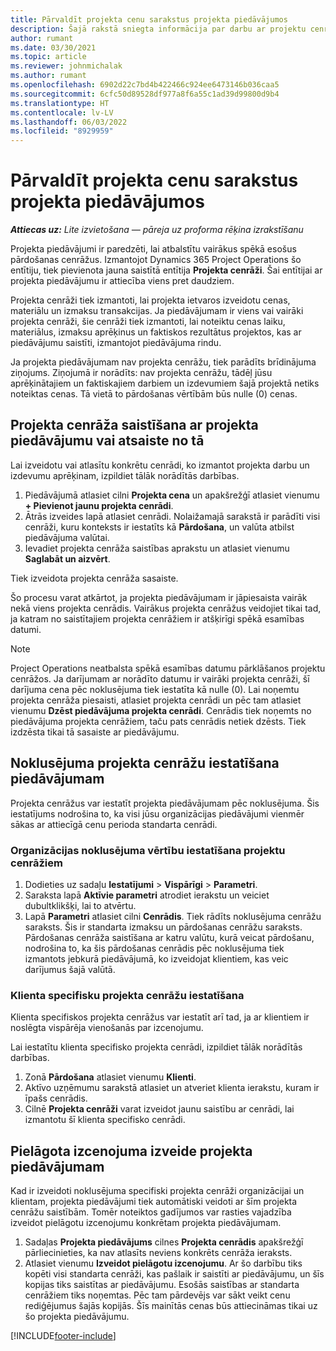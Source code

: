 ```yaml
---
title: Pārvaldīt projekta cenu sarakstus projekta piedāvājumos
description: Šajā rakstā sniegta informācija par darbu ar projektu cenrāžiem piedāvājumos.
author: rumant
ms.date: 03/30/2021
ms.topic: article
ms.reviewer: johnmichalak
ms.author: rumant
ms.openlocfilehash: 6902d22c7bd4b422466c924ee6473146b036caa5
ms.sourcegitcommit: 6cfc50d89528df977a8f6a55c1ad39d99800d9b4
ms.translationtype: HT
ms.contentlocale: lv-LV
ms.lasthandoff: 06/03/2022
ms.locfileid: "8929959"
---
```

# <a name="manage-project-price-lists-on-project-quotes"></a>Pārvaldīt projekta cenu sarakstus projekta piedāvājumos 

_**Attiecas uz:** Lite izvietošana — pāreja uz proforma rēķina izrakstīšanu_

Projekta piedāvājumi ir paredzēti, lai atbalstītu vairākus spēkā esošus pārdošanas cenrāžus. Izmantojot Dynamics 365 Project Operations šo entītiju, tiek pievienota jauna saistītā entītija **Projekta cenrāži**. Šai entītijai ar projekta piedāvājumu ir attiecība viens pret daudziem.

Projekta cenrāži tiek izmantoti, lai projekta ietvaros izveidotu cenas, materiālu un izmaksu transakcijas. Ja piedāvājumam ir viens vai vairāki projekta cenrāži, šie cenrāži tiek izmantoti, lai noteiktu cenas laiku, materiālus, izmaksu aprēķinus un faktiskos rezultātus projektos, kas ar piedāvājumu saistīti, izmantojot piedāvājuma rindu.

Ja projekta piedāvājumam nav projekta cenrāžu, tiek parādīts brīdinājuma ziņojums. Ziņojumā ir norādīts: nav projekta cenrāžu, tādēļ jūsu aprēķinātajiem un faktiskajiem darbiem un izdevumiem šajā projektā netiks noteiktas cenas. Tā vietā to pārdošanas vērtībām būs nulle (0) cenas.

## <a name="associate-or-disassociate-a-project-price-list-on-a-project-quote"></a>Projekta cenrāža saistīšana ar projekta piedāvājumu vai atsaiste no tā

Lai izveidotu vai atlasītu konkrētu cenrādi, ko izmantot projekta darbu un izdevumu aprēķinam, izpildiet tālāk norādītās darbības.

1. Piedāvājumā atlasiet cilni **Projekta cena** un apakšrežģī atlasiet vienumu **+ Pievienot jaunu projekta cenrādi**.
2. Ātrās izveides lapā atlasiet cenrādi. Nolaižamajā sarakstā ir parādīti visi cenrāži, kuru konteksts ir iestatīts kā **Pārdošana**, un valūta atbilst piedāvājuma valūtai.
4. Ievadiet projekta cenrāža saistības aprakstu un atlasiet vienumu **Saglabāt un aizvērt**.

Tiek izveidota projekta cenrāža sasaiste.

Šo procesu varat atkārtot, ja projekta piedāvājumam ir jāpiesaista vairāk nekā viens projekta cenrādis. Vairākus projekta cenrāžus veidojiet tikai tad, ja katram no saistītajiem projekta cenrāžiem ir atšķirīgi spēkā esamības datumi.

> [!NOTE]
> Project Operations neatbalsta spēkā esamības datumu pārklāšanos projektu cenrāžos. Ja darījumam ar norādīto datumu ir vairāki projekta cenrāži, šī darījuma cena pēc noklusējuma tiek iestatīta kā nulle (0).
Lai noņemtu projekta cenrāža piesaisti, atlasiet projekta cenrādi un pēc tam atlasiet vienumu **Dzēst piedāvājuma projekta cenrādi**. Cenrādis tiek noņemts no piedāvājuma projekta cenrāžiem, taču pats cenrādis netiek dzēsts. Tiek izdzēsta tikai tā sasaiste ar piedāvājumu.

## <a name="set-up-default-project-price-lists-on-a-quote"></a>Noklusējuma projekta cenrāžu iestatīšana piedāvājumam

Projekta cenrāžus var iestatīt projekta piedāvājumam pēc noklusējuma. Šis iestatījums nodrošina to, ka visi jūsu organizācijas piedāvājumi vienmēr sākas ar attiecīgā cenu perioda standarta cenrādi.

### <a name="set-up-organizational-default-for-project-price-lists"></a>Organizācijas noklusējuma vērtību iestatīšana projektu cenrāžiem

1. Dodieties uz sadaļu **Iestatījumi** > **Vispārīgi** > **Parametri**.
2. Saraksta lapā **Aktīvie parametri** atrodiet ierakstu un veiciet dubultklikšķi, lai to atvērtu. 
3. Lapā **Parametri** atlasiet cilni **Cenrādis**. Tiek rādīts noklusējuma cenrāžu saraksts. Šis ir standarta izmaksu un pārdošanas cenrāžu saraksts. Pārdošanas cenrāža saistīšana ar katru valūtu, kurā veicat pārdošanu, nodrošina to, ka šis pārdošanas cenrādis pēc noklusējuma tiek izmantots jebkurā piedāvājumā, ko izveidojat klientiem, kas veic darījumus šajā valūtā.

### <a name="set-up-customer-specific-project-price-lists"></a>Klienta specifisku projekta cenrāžu iestatīšana

Klienta specifiskos projekta cenrāžus var iestatīt arī tad, ja ar klientiem ir noslēgta vispārēja vienošanās par izcenojumu.

Lai iestatītu klienta specifisko projekta cenrādi, izpildiet tālāk norādītās darbības.

1. Zonā **Pārdošana** atlasiet vienumu **Klienti**.
2. Aktīvo uzņēmumu sarakstā atlasiet un atveriet klienta ierakstu, kuram ir īpašs cenrādis.
3. Cilnē **Projekta cenrāži** varat izveidot jaunu saistību ar cenrādi, lai izmantotu šī klienta specifisko cenrādi.

## <a name="create-custom-pricing-on-a-project-quote"></a>Pielāgota izcenojuma izveide projekta piedāvājumam

Kad ir izveidoti noklusējuma specifiski projekta cenrāži organizācijai un klientam, projekta piedāvājumi tiek automātiski veidoti ar šīm projekta cenrāžu saistībām. Tomēr noteiktos gadījumos var rasties vajadzība izveidot pielāgotu izcenojumu konkrētam projekta piedāvājumam. 

1. Sadaļas **Projekta piedāvājums** cilnes **Projekta cenrādis** apakšrežģī pārliecinieties, ka nav atlasīts neviens konkrēts cenrāža ieraksts.
2. Atlasiet vienumu **Izveidot pielāgotu izcenojumu**. Ar šo darbību tiks kopēti visi standarta cenrāži, kas pašlaik ir saistīti ar piedāvājumu, un šīs kopijas tiks saistītas ar piedāvājumu. Esošās saistības ar standarta cenrāžiem tiks noņemtas. Pēc tam pārdevējs var sākt veikt cenu rediģējumus šajās kopijās. Šīs mainītās cenas būs attiecināmas tikai uz šo projekta piedāvājumu.


[!INCLUDE[footer-include](../../includes/footer-banner.md)]

